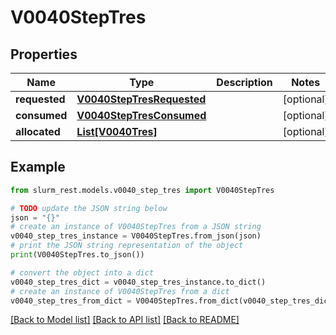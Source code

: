 # V0040StepTres


## Properties

Name | Type | Description | Notes
------------ | ------------- | ------------- | -------------
**requested** | [**V0040StepTresRequested**](V0040StepTresRequested.md) |  | [optional] 
**consumed** | [**V0040StepTresConsumed**](V0040StepTresConsumed.md) |  | [optional] 
**allocated** | [**List[V0040Tres]**](V0040Tres.md) |  | [optional] 

## Example

```python
from slurm_rest.models.v0040_step_tres import V0040StepTres

# TODO update the JSON string below
json = "{}"
# create an instance of V0040StepTres from a JSON string
v0040_step_tres_instance = V0040StepTres.from_json(json)
# print the JSON string representation of the object
print(V0040StepTres.to_json())

# convert the object into a dict
v0040_step_tres_dict = v0040_step_tres_instance.to_dict()
# create an instance of V0040StepTres from a dict
v0040_step_tres_from_dict = V0040StepTres.from_dict(v0040_step_tres_dict)
```
[[Back to Model list]](../README.md#documentation-for-models) [[Back to API list]](../README.md#documentation-for-api-endpoints) [[Back to README]](../README.md)



